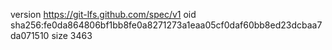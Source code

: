 version https://git-lfs.github.com/spec/v1
oid sha256:fe0da864806bf1bb8fe0a8271273a1eaa05cf0daf60bb8ed23dcbaa7da071510
size 3463
